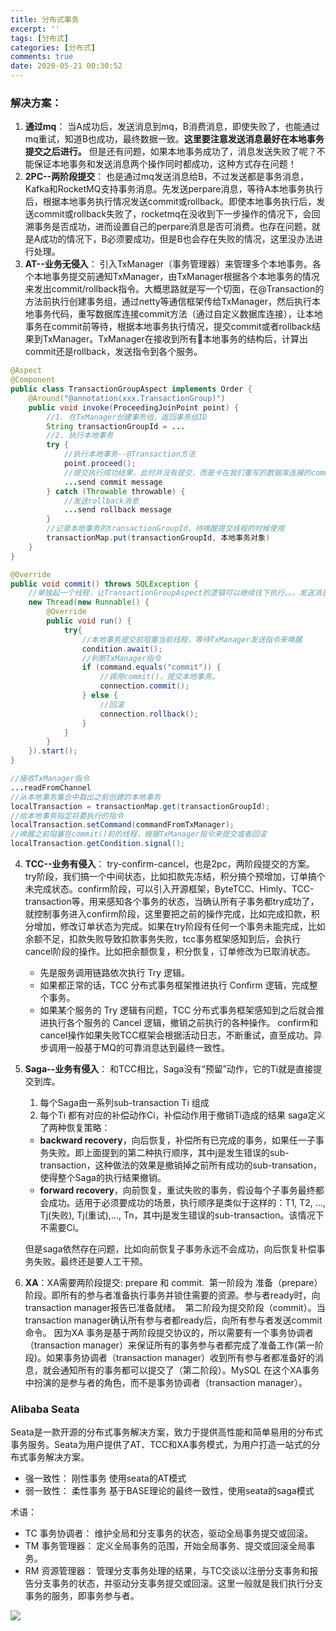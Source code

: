 ```yaml
---
title: 分布式事务
excerpt: ''
tags: [分布式]
categories: [分布式]
comments: true
date: 2020-05-21 00:30:52
---
```


### 解决方案：
1. **通过mq**： 当A成功后，发送消息到mq，B消费消息，即使失败了，也能通过mq重试，知道B也成功，最终数据一致。**这里要注意发送消息最好在本地事务提交之后进行。** 但是还有问题，如果本地事务成功了，消息发送失败了呢？不能保证本地事务和发送消息两个操作同时都成功，这种方式存在问题！
2. **2PC--两阶段提交**： 也是通过mq发送消息给B，不过发送都是事务消息，Kafka和RocketMQ支持事务消息。先发送perpare消息，等待A本地事务执行后，根据本地事务执行情况发送commit或rollback。即使本地事务执行后，发送commit或rollback失败了，rocketmq在没收到下一步操作的情况下，会回溯事务是否成功，进而设置自己的perpare消息是否可消费。也存在问题，就是A成功的情况下，B必须要成功，但是B也会存在失败的情况，这里没办法进行处理。
3. **AT--业务无侵入**： 引入TxManager（事务管理器）来管理多个本地事务。各个本地事务提交前通知TxManager，由TxManager根据各个本地事务的情况来发出commit/rollback指令。大概思路就是写一个切面，在@Transaction的方法前执行创建事务组，通过netty等通信框架传给TxManager，然后执行本地事务代码，重写数据库连接commit方法（通过自定义数据库连接），让本地事务在commit前等待，根据本地事务执行情况，提交commit或者rollback结果到TxManager。TxManager在接收到所有本地事务的结构后，计算出commit还是rollback，发送指令到各个服务。

```java
@Aspect
@Component
public class TransactionGroupAspect implements Order {
    @Around("@annotation(xxx.TransactionGroup)")
    public void invoke(ProceedingJoinPoint point) {
        //1. 在TxManager创建事务组，返回事务组ID
        String transactionGroupId = ...
        //2. 执行本地事务
        try {
            //执行本地事务--@Transaction方法
            point.proceed();
            //提交执行成功结果，此时并没有提交，而是卡在我们重写的数据库连接的commit方法。
            ...send commit message
        } catch (Throwable throwable) {
            //发送rollback消息
            ...send rollback message
        }
        //记录本地事务的transactionGroupId，待唤醒提交线程的时候使用
        transactionMap.put(transactionGroupId, 本地事务对象)
    }
}
```

```java
@Override
public void commit() throws SQLException {
    //单独起一个线程，让TransactionGroupAspect的逻辑可以继续往下执行。。。发送消息到TxManager
    new Thread(new Runnable() {
        @Override
        public void run() {
            try{
                //本地事务提交前阻塞当前线程，等待TxManager发送指令来唤醒
                condition.await();
                //判断TxManager指令
                if (command.equals("commit")) {
                    //调用commit()，提交本地事务。
                    connection.commit();
                } else {
                    //回滚
                    connection.rollback();
                }
            }
        }
    }).start();
}
```

```java
//接收TxManager指令
...readFromChannel
//从本地事务集合中取出之前创建的本地事务
localTransaction = transactionMap.get(transactionGroupId);
//给本地事务指定将要执行的指令
localTransaction.setCommand(commandFromTxManager);
//唤醒之前阻塞在commit()前的线程，根据TxManager指令来提交或者回滚
localTransaction.getCondition.signal();

```


4. **TCC--业务有侵入**： try-confirm-cancel，也是2pc，两阶段提交的方案。try阶段，我们搞一个中间状态，比如扣款先冻结，积分搞个预增加，订单搞个未完成状态。confirm阶段，可以引入开源框架，ByteTCC、Himly、TCC-transaction等，用来感知各个事务的状态，当确认所有子事务都try成功了，就控制事务进入confirm阶段，这里要把之前的操作完成，比如完成扣款，积分增加，修改订单状态为完成。如果在try阶段有任何一个事务未能完成，比如余额不足，扣款失败导致扣款事务失败，tcc事务框架感知到后，会执行cancel阶段的操作。比如把余额恢复，积分恢复，订单修改为已取消状态。
   - 先是服务调用链路依次执行 Try 逻辑。
   - 如果都正常的话，TCC 分布式事务框架推进执行 Confirm 逻辑，完成整个事务。
   - 如果某个服务的 Try 逻辑有问题，TCC 分布式事务框架感知到之后就会推进执行各个服务的 Cancel 逻辑，撤销之前执行的各种操作。
confirm和cancel操作如果失败TCC框架会根据活动日志，不断重试，直至成功。异步调用一般基于MQ的可靠消息达到最终一致性。
5. **Saga--业务有侵入**： 和TCC相比，Saga没有“预留”动作，它的Ti就是直接提交到库。
   1. 每个Saga由一系列sub-transaction Ti 组成
   2. 每个Ti 都有对应的补偿动作Ci，补偿动作用于撤销Ti造成的结果
   saga定义了两种恢复策略：
   - **backward recovery**，向后恢复，补偿所有已完成的事务，如果任一子事务失败。即上面提到的第二种执行顺序，其中j是发生错误的sub-transaction，这种做法的效果是撤销掉之前所有成功的sub-transation，使得整个Saga的执行结果撤销。
   - **forward recovery**，向前恢复，重试失败的事务，假设每个子事务最终都会成功。适用于必须要成功的场景，执行顺序是类似于这样的：T1, T2, ..., Tj(失败), Tj(重试),..., Tn，其中j是发生错误的sub-transaction。该情况下不需要Ci。

    但是saga依然存在问题，比如向前恢复子事务永远不会成功，向后恢复补偿事务失败。最终还是要人工干预。
6. **XA**：XA需要两阶段提交: prepare 和 commit. 
第一阶段为 准备（prepare）阶段。即所有的参与者准备执行事务并锁住需要的资源。参与者ready时，向transaction manager报告已准备就绪。 
第二阶段为提交阶段（commit）。当transaction manager确认所有参与者都ready后，向所有参与者发送commit命令。
因为XA 事务是基于两阶段提交协议的，所以需要有一个事务协调者（transaction manager）来保证所有的事务参与者都完成了准备工作(第一阶段)。如果事务协调者（transaction manager）收到所有参与者都准备好的消息，就会通知所有的事务都可以提交了（第二阶段）。MySQL 在这个XA事务中扮演的是参与者的角色，而不是事务协调者（transaction manager）。

### Alibaba Seata

Seata是一款开源的分布式事务解决方案，致力于提供高性能和简单易用的分布式事务服务。Seata为用户提供了AT、TCC和XA事务模式，为用户打造一站式的分布式事务解决方案。

- 强一致性： 刚性事务   使用seata的AT模式
- 弱一致性： 柔性事务   基于BASE理论的最终一致性，使用seata的saga模式


术语：
- TC 事务协调者： 维护全局和分支事务的状态，驱动全局事务提交或回滚。
- TM 事务管理器： 定义全局事务的范围，开始全局事务、提交或回滚全局事务。
- RM 资源管理器： 管理分支事务处理的结果，与TC交谈以注册分支事务和报告分支事务的状态，并驱动分支事务提交或回滚。这里一般就是我们执行分支事务的服务，即事务参与者。

<img src="seata.png">